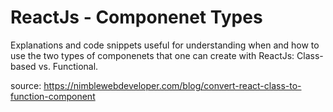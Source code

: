
# ReactJs - Componenet Types 

Explanations and code snippets useful for understanding when and how to use the two types of componenets that one can create with ReactJs: Class-based vs. Functional.



source: https://nimblewebdeveloper.com/blog/convert-react-class-to-function-component